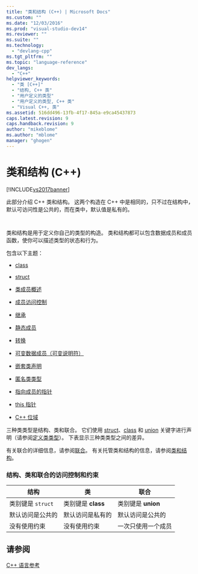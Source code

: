 ```yaml
---
title: "类和结构 (C++) | Microsoft Docs"
ms.custom: ""
ms.date: "12/03/2016"
ms.prod: "visual-studio-dev14"
ms.reviewer: ""
ms.suite: ""
ms.technology: 
  - "devlang-cpp"
ms.tgt_pltfrm: ""
ms.topic: "language-reference"
dev_langs: 
  - "C++"
helpviewer_keywords: 
  - "类 [C++]"
  - "结构, C++ 类"
  - "用户定义的类型"
  - "用户定义的类型, C++ 类"
  - "Visual C++, 类"
ms.assetid: 516dd496-13fb-4f17-845a-e9ca45437873
caps.latest.revision: 9
caps.handback.revision: 9
author: "mikeblome"
ms.author: "mblome"
manager: "ghogen"
---
```

# 类和结构 (C++)
[!INCLUDE[vs2017banner](../assembler/inline/includes/vs2017banner.md)]

此部分介绍 C\+\+ 类和结构。  这两个构造在 C\+\+ 中是相同的，只不过在结构中，默认可访问性是公共的，而在类中，默认值是私有的。  
  
```  
  
```  
  
 类和结构是用于定义你自己的类型的构造。  类和结构都可以包含数据成员和成员函数，使你可以描述类型的状态和行为。  
  
 包含以下主题：  
  
-   [class](../cpp/class-cpp.md)  
  
-   [struct](../cpp/struct-cpp.md)  
  
-   [类成员概述](../cpp/class-member-overview.md)  
  
-   [成员访问控制](../cpp/member-access-control-cpp.md)  
  
-   [继承](../cpp/inheritance-cpp.md)  
  
-   [静态成员](../cpp/static-members-cpp.md)  
  
-   [转换](../cpp/user-defined-type-conversions-cpp.md)  
  
-   [可变数据成员（可变说明符）](../cpp/mutable-data-members-cpp.md)  
  
-   [嵌套类声明](../cpp/nested-class-declarations.md)  
  
-   [匿名类类型](../cpp/anonymous-class-types.md)  
  
-   [指向成员的指针](../cpp/pointers-to-members.md)  
  
-   [this 指针](../cpp/this-pointer.md)  
  
-   [C\+\+ 位域](../cpp/cpp-bit-fields.md)  
  
 三种类类型是结构、类和联合。  它们使用 [struct](../cpp/struct-cpp.md)、[class](../cpp/class-cpp.md) 和 [union](../cpp/unions.md) 关键字进行声明（请参阅[定义类类型](http://msdn.microsoft.com/zh-cn/e8c65425-0f3a-4dca-afc2-418c3b1e57da)）。  下表显示三种类类型之间的差异。  
  
 有关联合的详细信息，请参阅[联合](../cpp/unions.md)。  有关托管类和结构的信息，请参阅[类和结构](../windows/classes-and-structs-cpp-component-extensions.md)。  
  
### 结构、类和联合的访问控制和约束  
  
|结构|类|联合|  
|--------|-------|--------|  
|类别键是 `struct`|类别键是 **class**|类别键是 **union**|  
|默认访问是公共的|默认访问是私有的|默认访问是公共的|  
|没有使用约束|没有使用约束|一次只使用一个成员|  
  
## 请参阅  
 [C\+\+ 语言参考](../cpp/cpp-language-reference.md)